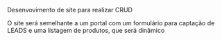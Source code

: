Desenvovimento de site para realizar CRUD


O site será semelhante a um portal com um formulário para captação de LEADS e uma listagem de produtos, que será dinâmico 

